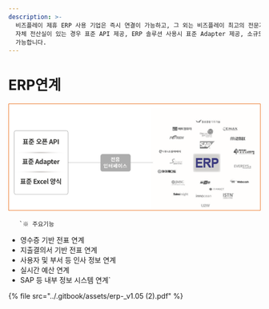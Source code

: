 ```yaml
---
description: >-
  비즈플레이 제휴 ERP 사용 기업은 즉시 연결이 가능하고, 그 외는 비즈플레이 최고의 전문가 팀이 귀사의 시스템과 연결을 지원 해드립니다.
  자체 전산실이 있는 경우 표준 API 제공, ERP 솔루션 사용시 표준 Adapter 제공, 소규모의 경우 표준 엑셀 파일을 이용해 연결이
  가능합니다.
---
```


# ERP연계

![](../.gitbook/assets/image%20%2859%29.png)

       `※ 주요기능  
  - 영수증 기반 전표 연계   
  - 지출결의서 기반 전표 연계  
  - 사용자 및 부서 등 인사 정보 연계  
  - 실시간 예산 연계  
  - SAP 등 내부 정보 시스템 연계`

{% file src="../.gitbook/assets/erp-\_v1.05 \(2\).pdf" %}



